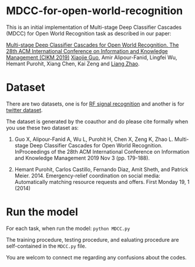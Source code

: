 # MDCC-for-open-world-recognition
This is an initial implementation of Multi-stage Deep Classifier Cascades (MDCC) for Open World Recognition task as described in our paper:

[Multi-stage Deep Classifier Cascades for Open World Recognition. The 28th ACM International Conference on Information and Knowledge Management (CIKM 2019)](https://dl.acm.org/doi/10.1145/3357384.3357981)
[Xiaojie Guo](https://sites.google.com/view/xiaojie-guo-personal-site), Amir Alipour-Fanid, Lingfei Wu, Hemant Purohit, Xiang Chen, Kai Zeng and [Liang Zhao](http://mason.gmu.edu/~lzhao9/).

# Dataset
There are two datasets, one is for [RF signal recognition](https://exchangelabsgmu-my.sharepoint.com/:u:/g/personal/xguo7_masonlive_gmu_edu/EUMFyD5TWnFFo7sL0AXWOD0BV-VRQyW9IahE1Gh_OTvl5w?e=PBeoel) and another is for [twitter dataset](https://exchangelabsgmu-my.sharepoint.com/:u:/g/personal/xguo7_masonlive_gmu_edu/EVb5O9TtPzxAnM1-LzkVSjwBfU8mdD5Yw-z0o9p3HWJq9w?e=Qo3gy5). 

The dataset is generated by the coauthor and do please cite formally when you use these two dataset as:

1. Guo X, Alipour-Fanid A, Wu L, Purohit H, Chen X, Zeng K, Zhao L. Multi-stage Deep Classifier Cascades for Open World Recognition. InProceedings of the 28th ACM International Conference on Information and Knowledge Management 2019 Nov 3 (pp. 179-188).

2. Hemant Purohit, Carlos Castillo, Fernando Diaz, Amit Sheth, and Patrick Meier. 2014. Emergency-relief coordination on social media: Automatically matching resource requests and offers. First Monday 19, 1 (2014)



# Run the model
For each task, when run the model:
          `python MDCC.py`
          
The training procedure, testing procedure, and ealuating procedure are self-contained in the `MDCC.py` file.         

You are welcom to connect me regarding any confusions about the codes.

